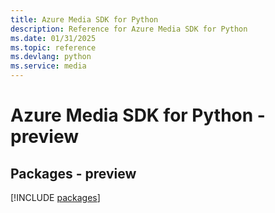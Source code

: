 ```yaml
---
title: Azure Media SDK for Python
description: Reference for Azure Media SDK for Python
ms.date: 01/31/2025
ms.topic: reference
ms.devlang: python
ms.service: media
---
```

# Azure Media SDK for Python - preview
## Packages - preview
[!INCLUDE [packages](media-index.md)]